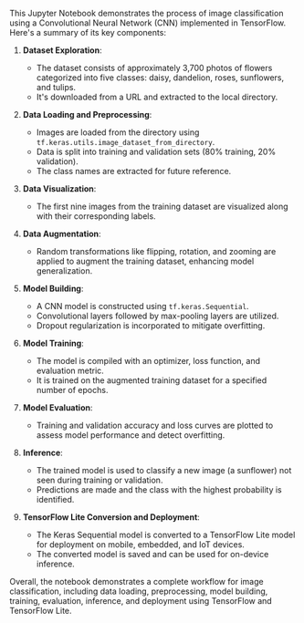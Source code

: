 This Jupyter Notebook demonstrates the process of image classification using a Convolutional Neural Network (CNN) implemented in TensorFlow. Here's a summary of its key components:

1. **Dataset Exploration**:
   - The dataset consists of approximately 3,700 photos of flowers categorized into five classes: daisy, dandelion, roses, sunflowers, and tulips.
   - It's downloaded from a URL and extracted to the local directory.

2. **Data Loading and Preprocessing**:
   - Images are loaded from the directory using `tf.keras.utils.image_dataset_from_directory`.
   - Data is split into training and validation sets (80% training, 20% validation).
   - The class names are extracted for future reference.

3. **Data Visualization**:
   - The first nine images from the training dataset are visualized along with their corresponding labels.

4. **Data Augmentation**:
   - Random transformations like flipping, rotation, and zooming are applied to augment the training dataset, enhancing model generalization.

5. **Model Building**:
   - A CNN model is constructed using `tf.keras.Sequential`.
   - Convolutional layers followed by max-pooling layers are utilized.
   - Dropout regularization is incorporated to mitigate overfitting.

6. **Model Training**:
   - The model is compiled with an optimizer, loss function, and evaluation metric.
   - It is trained on the augmented training dataset for a specified number of epochs.

7. **Model Evaluation**:
   - Training and validation accuracy and loss curves are plotted to assess model performance and detect overfitting.

8. **Inference**:
   - The trained model is used to classify a new image (a sunflower) not seen during training or validation.
   - Predictions are made and the class with the highest probability is identified.

9. **TensorFlow Lite Conversion and Deployment**:
   - The Keras Sequential model is converted to a TensorFlow Lite model for deployment on mobile, embedded, and IoT devices.
   - The converted model is saved and can be used for on-device inference.

Overall, the notebook demonstrates a complete workflow for image classification, including data loading, preprocessing, model building, training, evaluation, inference, and deployment using TensorFlow and TensorFlow Lite.
